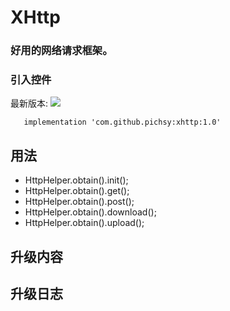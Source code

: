 # XHttp

### 好用的网络请求框架。

### 引入控件
最新版本:  [![](https://jitpack.io/v/pichsy/xhttp.svg)](https://jitpack.io/#pichsy/xhttp)

        
        
       implementation 'com.github.pichsy:xhttp:1.0'
       

## 用法
      
- HttpHelper.obtain().init();
- HttpHelper.obtain().get();
- HttpHelper.obtain().post();
- HttpHelper.obtain().download();
- HttpHelper.obtain().upload();


## 升级内容

## 升级日志
